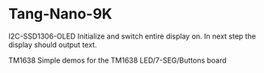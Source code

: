# Tang-Nano-9K

I2C-SSD1306-OLED
Initialize and switch entire display on. In next step the display should output text.

TM1638
Simple demos for the TM1638 LED/7-SEG/Buttons board
